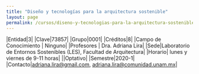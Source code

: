 ```yaml
---
title: "Diseño y tecnologías para la arquitectura sostenible"
layout: page
permalink: /cursos/diseno-y-tecnologias-para-la-arquitectura-sostenible/
---
```


|Entidad|3|
|Clave|73857|
|Grupo|0001|
|Créditos|8|
|Campo de Conocimiento | Ninguno|
|Profesores | Dra. Adriana Lira|
|Sede|Laboratorio de Entornos Sostenibles (LES), Facultad de Arquitectura|
|Horario| lunes y viernes de 9-11 horas|
||Optativo|
|Semestre|2020-1|
|Contacto|adriana.lira@gmail.com, adriana.lira@comunidad.unam.mx|
